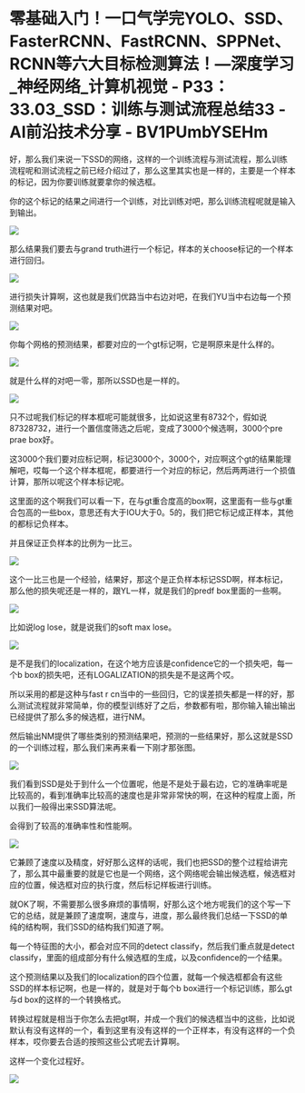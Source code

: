 # 零基础入门！一口气学完YOLO、SSD、FasterRCNN、FastRCNN、SPPNet、RCNN等六大目标检测算法！—深度学习_神经网络_计算机视觉 - P33：33.03_SSD：训练与测试流程总结33 - AI前沿技术分享 - BV1PUmbYSEHm

好，那么我们来说一下SSD的网络，这样的一个训练流程与测试流程，那么训练流程呢和测试流程之前已经介绍过了，那么这里其实也是一样的，主要是一个样本的标记，因为你要训练就要拿你的候选框。

你的这个标记的结果之间进行一个训练，对比训练对吧，那么训练流程呢就是输入到输出。

![](img/3b1027b3d4605b75983ca62e2926abc8_1.png)

那么结果我们要去与grand truth进行一个标记，样本的关choose标记的一个样本进行回归。

![](img/3b1027b3d4605b75983ca62e2926abc8_3.png)

进行损失计算啊，这也就是我们优路当中右边对吧，在我们YU当中右边每一个预测结果对吧。

![](img/3b1027b3d4605b75983ca62e2926abc8_5.png)

你每个网格的预测结果，都要对应的一个gt标记啊，它是啊原来是什么样的。

![](img/3b1027b3d4605b75983ca62e2926abc8_7.png)

就是什么样的对吧一零，那所以SSD也是一样的。

![](img/3b1027b3d4605b75983ca62e2926abc8_9.png)

只不过呢我们标记的样本框呢可能就很多，比如说这里有8732个，假如说87328732，进行一个置信度筛选之后呢，变成了3000个候选啊，3000个pre prae box好。

这3000个我们要对应标记啊，标记3000个，3000个，对应啊这个gt的结果能理解吧，哎每一个这个样本框呢，都要进行一个对应的标记，然后两两进行一个损值计算，那所以呢这个样本标记呢。

这里面的这个啊我们可以看一下，在与gt重合度高的box啊，这里面有一些与gt重合包高的一些box，意思还有大于IOU大于0。5的，我们把它标记成正样本，其他的都标记负样本。

并且保证正负样本的比例为一比三。

![](img/3b1027b3d4605b75983ca62e2926abc8_11.png)

这个一比三也是一个经验，结果好，那这个是正负样本标记SSD啊，样本标记，那么他的损失呢还是一样的，跟YL一样，就是我们的predf box里面的一些啊。



![](img/3b1027b3d4605b75983ca62e2926abc8_13.png)

比如说log lose，就是说我们的soft max lose。

![](img/3b1027b3d4605b75983ca62e2926abc8_15.png)

是不是我们的localization，在这个地方应该是confidence它的一个损失吧，每一个b box的损失吧，还有LOGALIZATION的损失是不是这两个哎。

所以采用的都是这种与fast r cn当中的一些回归，它的误差损失都是一样的好，那么测试流程就非常简单，你的模型训练好了之后，参数都有啦，那你输入输出输出已经提供了那么多的候选框，进行NM。

然后输出NM提供了哪些类别的预测结果吧，预测的一些结果好，那么这就是SSD的一个训练过程，那么我们来再来看一下刚才那张图。



![](img/3b1027b3d4605b75983ca62e2926abc8_17.png)

我们看到SSD是处于到什么一个位置呢，他是不是处于最右边，它的准确率呢是比较高的，看到准确率比较高的速度也是非常非常快的啊，在这种的程度上面，所以我们一般得出来SSD算法呢。

会得到了较高的准确率性和性能啊。

![](img/3b1027b3d4605b75983ca62e2926abc8_19.png)

它兼顾了速度以及精度，好好那么这样的话呢，我们也把SSD的整个过程给讲完了，那么其中最重要的就是它也是一个网络，这个网络呢会输出候选框，候选框对应的位置，候选框对应的执行度，然后标记样板进行训练。

就OK了啊，不需要那么很多麻烦的事情啊，好那么这个地方呢我们的这个写一下它的总结，就是兼顾了速度啊，速度与，进度，那么最终我们总结一下SSD的单纯的结构啊，我们SSD的结构我们知道了啊。

每一个特征图的大小，都会对应不同的detect classify，然后我们重点就是detect classify，里面的组成部分有什么候选框的生成，以及confidence的一个结果。

这个预测结果以及我们的localization的四个位置，就每一个候选框都会有这些SSD的样本标记啊，也是一样的，就是对于每个b box进行一个标记训练，那么gt与d box的这样的一个转换格式。

转换过程就是相当于你怎么去把gt啊，并成一个我们的候选框当中的这些，比如说默认有没有这样的一个，看到这里有没有这样的一个正样本，有没有这样的一个负样本，哎你要去合适的按照这些公式呢去计算啊。

这样一个变化过程好。

![](img/3b1027b3d4605b75983ca62e2926abc8_21.png)